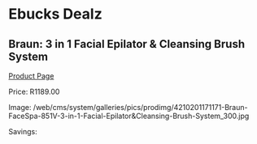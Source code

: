 
# Ebucks Dealz
## Braun: 3 in 1 Facial Epilator & Cleansing Brush System
[Product Page](https://www.ebucks.com/web/shop/productSelected.do?prodId=627394672&catId=1186086453)

Price: R1189.00

Image: /web/cms/system/galleries/pics/prodimg/4210201171171-Braun-FaceSpa-851V-3-in-1-Facial-Epilator&Cleansing-Brush-System_300.jpg

Savings: 


	